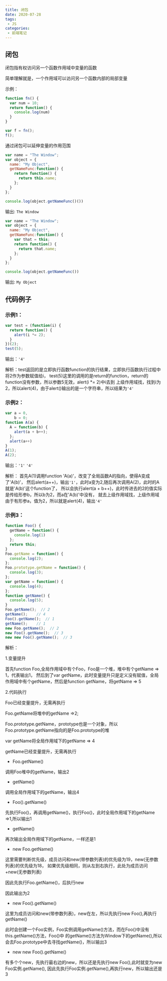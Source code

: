 ```yaml
---
title: 闭包
date: 2020-07-28
tags:
 - JS
categories:
 - 前端笔记
---
```


## 闭包
闭包指有权访问另一个函数作用域中变量的函数

简单理解就是，一个作用域可以访问另一个函数内部的局部变量

示例：
```js
function fn() {
  var num = 10;
  return function() {
    console.log(num)
  }
}

var f = fn();
f();
```
通过闭包可以延伸变量的作用范围

```js
var name = "The Window";
var object = {
  name: "My Object",
  getNameFunc:function() {
    return function() {
      return this.name;
    };
  }
};

console.log(object.getNameFunc()())
```
输出: `The Window`

```js
var name = "The Window";
var object = {
  name: "My Object",
  getNameFunc:function() {
    var that = this;
    return function() {
      return that.name;
    };
  }
};

console.log(object.getNameFunc())
```
输出: `My Object`

## 代码例子
### 示例1：
```js
var test = (function(i) {
  return function() {
    alert(i *= 2);
  }
})(2);
test(5);
```
输出：`'4'`

解析：test返回的是立即执行函数function的执行结果，立即执行函数执行过程中将2作为参数赋值给i，
test(5)这里的调用的是return的function，return的function没有参数，所以参数5无效，alert(i *= 2)中i去到
上级作用域找，找到i为2，所以alert(4)，由于alert()输出的是一个字符串，所以结果为`'4'`

### 示例2：
```js
var a = 0,
    b = 0;
function A(a) {
  A = function(b) {
    alert(a + b++);
  };
  alert(a++)
}
A(1);
A(2);
```
输出：`'1'` `'4'`

解析： 首先A(1)调用function 'A(a)'，改变了全局函数A的指向，使得A变成了'A(b)'，
然后alert(a++)，输出`'1'`，此时a变为2,随后再次调用A(2)，此时的A就是'A(b)'这个function了，
所以会执行alert(a + b++)，此时传进去的2的值实际是传给形参b，所以b为2，而a在'A(b)'中没有，
就去上级作用域找，上级作用域由于有形参a，值为2，所以就是alert(4)，输出`'4'`

### 示例3：
```js
function Foo() {
  getName = function() {
    console.log(1)
  };
  return this;
}
Foo.getName = function() {
  console.log(2);
};
Foo.prototype.getName = function() {
  console.log(3);
};
var getName = function() {
  console.log(4);
};
function getName() {
  console.log(5);
} 
Foo.getName();  // 2
getName();    // 4
Foo().getName();  // 1    
getName();    // 1
new Foo.getName();  // 2
new Foo().getName();  // 3
new new Foo().getName();  // 3
```
解析：

1.变量提升

首先function Foo,全局作用域中有个Foo，Foo是一个堆，堆中有个getName => 1，代表输出1，
然后到了var getName，此时变量提升只是定义没有赋值，全局作用域中有个getName，然后是function getName，将getName => 5

2.代码执行

Foo已经变量提升，无需再执行

Foo.getName将堆中的getName =>2;

Foo.prototype.getName，prototype也是一个对象，所以Foo.prototype.getName指向的是Foo.prototype的堆

var getName将全局作用域下的getName => 4

getName已经变量提升，无需再执行

* Foo.getName()

调用Foo堆中的getName，输出2

* getName()

调用全局作用域下的getName，输出4

* Foo().getName()

先执行Foo()，再调用getName()，执行Foo()，此时全局作用域下的getName =>1,所以输出1

* getName()

再次输出全局作用域下的getName，一样还是1

* new Foo.getName()

这里需要判断优先级，成员访问和new(带参数列表)的优先级为19，new(无参数列表)的优先级为18，
如果优先级相同，则从左到右执行，此处为成员访问+new(无参数列表)

因此先执行Foo.getName()，后执行new

因此输出为2

* new Foo().getName()

这里为成员访问和new(带参数列表)，new在左，所以先执行new Foo(),再执行getName()

此时会创建一个Foo实例，Foo实例调用getName()方法，而在Foo()中没有this.getName()方法，Foo()中
的getName()方法为Window下的getName(),所以会去Foo.prototype中去寻找getName()，所以输出3

* new new Foo().getName()

有多个个new，先执行最右边的new，所以还是先执行new Foo(),此时就变为new Foo实例.getName(),
因此先执行Foo实例.getName(),再执行new，所以输出还是3
